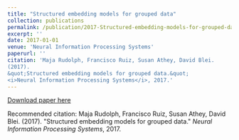 ```yaml
---
title: "Structured embedding models for grouped data"
collection: publications
permalink: /publication/2017-Structured-embedding-models-for-grouped-data
excerpt: ''
date: 2017-01-01
venue: 'Neural Information Processing Systems'
paperurl: ''
citation: 'Maja Rudolph, Francisco Ruiz, Susan Athey, David Blei.
(2017).
&quot;Structured embedding models for grouped data.&quot;
<i>Neural Information Processing Systems</i>, 2017.'
---
```



[Download paper here]()

Recommended citation: Maja Rudolph, Francisco Ruiz, Susan Athey, David Blei.
(2017).
&quot;Structured embedding models for grouped data.&quot;
<i>Neural Information Processing Systems</i>, 2017.